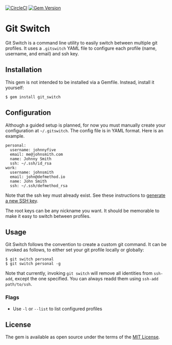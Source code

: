 [![CircleCI](https://circleci.com/gh/randallreedjr/git_switch.svg?style=shield)](https://circleci.com/gh/randallreedjr/git_switch)
[![Gem Version](https://badge.fury.io/rb/git_switch.svg)](https://badge.fury.io/rb/git_switch)

# Git Switch

Git Switch is a command line utility to easily switch between multiple git profiles. It uses a `.gitswitch` YAML file to configure each profile (name, username, and email) and ssh key.

## Installation

This gem is not intended to be installed via a Gemfile. Instead, install it yourself:

    $ gem install git_switch

## Configuration

Although a guided setup is planned, for now you must manually create your configuration at `~/.gitswitch`. The config file is in YAML format. Here is an example.

```
personal:
  username: johnnyfive
  email: me@johnsmith.com
  name: Johnny Smith
  ssh: ~/.ssh/id_rsa
work:
  username: johnsmith
  email: john@defmethod.io
  name: John Smith
  ssh: ~/.ssh/defmethod_rsa
```

Note that the ssh key must already exist. See these instructions to [generate a new SSH key](https://help.github.com/articles/generating-a-new-ssh-key-and-adding-it-to-the-ssh-agent/).

The root keys can be any nickname you want. It should be memorable to make it easy to switch between profiles.

## Usage

Git Switch follows the convention to create a custom git command. It can be invoked as follows, to either set your git profile locally or globally:

```
$ git switch personal
$ git switch personal -g
```

Note that currently, invoking `git switch` will remove all identities from `ssh-add`, except the one specified. You can always readd them using `ssh-add path/to/ssh`.

### Flags

* Use `-l` or `--list` to list configured profiles

## License

The gem is available as open source under the terms of the [MIT License](https://opensource.org/licenses/MIT).

